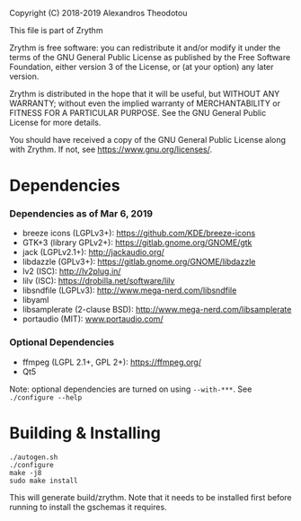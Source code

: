Copyright (C) 2018-2019 Alexandros Theodotou

This file is part of Zrythm

Zrythm is free software: you can redistribute it and/or modify
it under the terms of the GNU General Public License as published by
the Free Software Foundation, either version 3 of the License, or
(at your option) any later version.

Zrythm is distributed in the hope that it will be useful,
but WITHOUT ANY WARRANTY; without even the implied warranty of
MERCHANTABILITY or FITNESS FOR A PARTICULAR PURPOSE.  See the
GNU General Public License for more details.

You should have received a copy of the GNU General Public License
along with Zrythm.  If not, see <https://www.gnu.org/licenses/>.

# Dependencies
### Dependencies as of Mar 6, 2019
- breeze icons (LGPLv3+): https://github.com/KDE/breeze-icons
- GTK+3 (library GPLv2+): https://gitlab.gnome.org/GNOME/gtk
- jack (LGPLv2.1+): http://jackaudio.org/
- libdazzle (GPLv3+): https://gitlab.gnome.org/GNOME/libdazzle
- lv2 (ISC): http://lv2plug.in/
- lilv (ISC): https://drobilla.net/software/lilv
- libsndfile (LGPLv3): http://www.mega-nerd.com/libsndfile
- libyaml
- libsamplerate (2-clause BSD): http://www.mega-nerd.com/libsamplerate
- portaudio (MIT): www.portaudio.com/

### Optional Dependencies
- ffmpeg (LGPL 2.1+, GPL 2+): https://ffmpeg.org/
- Qt5

Note: optional dependencies are turned on using
`--with-***`. See `./configure --help`

# Building & Installing
```
./autogen.sh
./configure
make -j8
sudo make install
```
This will generate build/zrythm. Note that it needs
to be installed first before running to install the
gschemas it requires.
